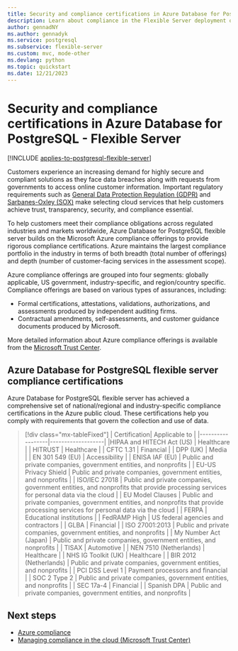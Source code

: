```yaml
---
title: Security and compliance certifications in Azure Database for PostgreSQL - Flexible Server
description: Learn about compliance in the Flexible Server deployment option for Azure Database for PostgreSQL.
author: gennadNY
ms.author: gennadyk
ms.service: postgresql
ms.subservice: flexible-server
ms.custom: mvc, mode-other
ms.devlang: python
ms.topic: quickstart
ms.date: 12/21/2023
---
```


# Security and compliance certifications in Azure Database for PostgreSQL - Flexible Server

[!INCLUDE [applies-to-postgresql-flexible-server](../includes/applies-to-postgresql-flexible-server.md)]

Customers experience an increasing demand for highly secure and compliant solutions as they face data breaches along with requests from governments to access online customer information. Important regulatory requirements such as [General Data Protection Regulation (GDPR)](/compliance/regulatory/gdpr) and [Sarbanes-Oxley (SOX)](/compliance/regulatory/offering-sox) make selecting cloud services that help customers achieve trust, transparency, security, and compliance essential.

To help customers meet their compliance obligations across regulated industries and markets worldwide, Azure Database for PostgreSQL flexible server builds on the Microsoft Azure compliance offerings to provide rigorous compliance certifications. Azure maintains the largest compliance portfolio in the industry in terms of both breadth (total number of offerings) and depth (number of customer-facing services in the assessment scope).

Azure compliance offerings are grouped into four segments: globally applicable, US government, industry-specific, and region/country specific. Compliance offerings are based on various types of assurances, including:

- Formal certifications, attestations, validations, authorizations, and assessments produced by independent auditing firms.
- Contractual amendments, self-assessments, and customer guidance documents produced by Microsoft.

More detailed information about Azure compliance offerings is available from the [Microsoft Trust Center](https://www.microsoft.com/trust-center/compliance/compliance-overview).

## Azure Database for PostgreSQL flexible server compliance certifications

Azure Database for PostgreSQL flexible server has achieved a comprehensive set of national/regional and industry-specific compliance certifications in the Azure public cloud. These certifications help you comply with requirements that govern the collection and use of data.

> [!div class="mx-tableFixed"]
> | Certification| Applicable to |
> |------------------|-------------------|
> |HIPAA and HITECH Act (US) | Healthcare |
> | HITRUST              | Healthcare |
> | CFTC 1.31            | Financial |
> | DPP (UK)             | Media |
> | EN 301 549 (EU)        | Accessibility |
> | ENISA IAF (EU)        | Public and private companies, government entities, and nonprofits |
> | EU-US Privacy Shield | Public and private companies, government entities, and nonprofits |
> | ISO/IEC 27018         | Public and private companies, government entities, and nonprofits that provide processing services for personal data via the cloud |
> | EU Model Clauses     | Public and private companies, government entities, and nonprofits that provide processing services for personal data via the cloud |
> | FERPA                | Educational institutions |
> | FedRAMP High         | US federal agencies and contractors |
> | GLBA                 | Financial |
> | ISO 27001:2013       | Public and private companies, government entities, and nonprofits |
> | My Number Act (Japan) | Public and private companies, government entities, and nonprofits |
> | TISAX                | Automotive |
> | NEN 7510 (Netherlands) | Healthcare |
> | NHS IG Toolkit (UK)    | Healthcare |
> | BIR 2012 (Netherlands) | Public and private companies, government entities, and nonprofits |
> | PCI DSS Level 1      | Payment processors and financial |
> | SOC 2 Type 2         | Public and private companies, government entities, and nonprofits |
> | SEC 17a-4            | Financial |
> | Spanish DPA            | Public and private companies, government entities, and nonprofits |

## Next steps

- [Azure compliance](https://azure.microsoft.com/explore/trusted-cloud/compliance/)
- [Managing compliance in the cloud (Microsoft Trust Center)](https://www.microsoft.com/en-us/trust-center/compliance/compliance-overview)
